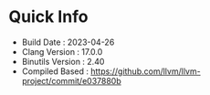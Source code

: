 # Quick Info
* Build Date : 2023-04-26
* Clang Version : 17.0.0
* Binutils Version : 2.40
* Compiled Based : https://github.com/llvm/llvm-project/commit/e037880b
